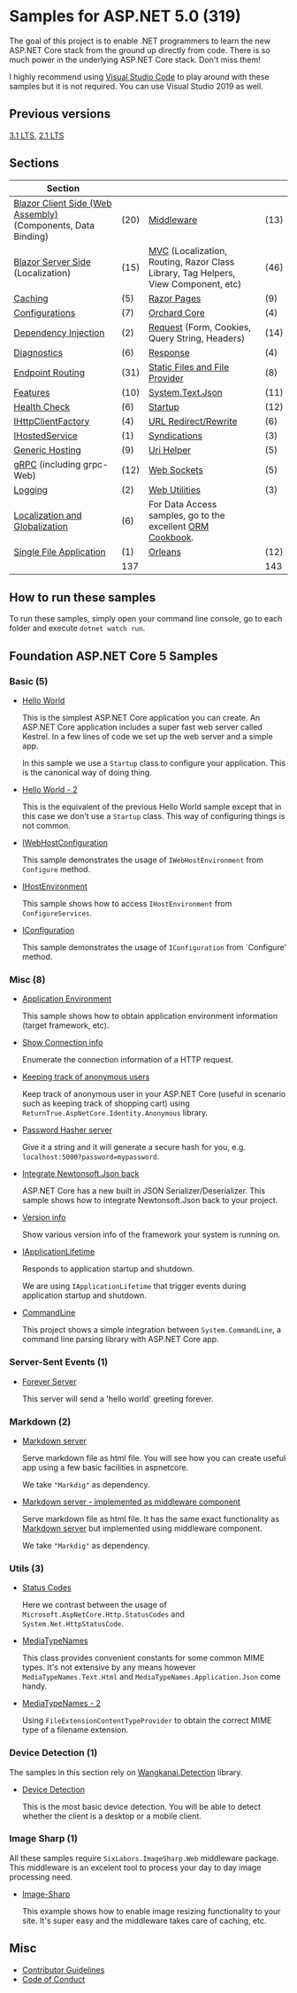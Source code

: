 # Samples for ASP.NET 5.0 (319)

The goal of this project is to enable .NET programmers to learn the new ASP.NET Core stack from the ground up directly from code. There is so much power in the underlying ASP.NET Core stack. Don't miss them!

I highly recommend using [Visual Studio Code](https://code.visualstudio.com/) to play around with these samples but it is not required. You can use Visual Studio 2019 as well.

## Previous versions

[3.1 LTS](https://github.com/dodyg/practical-aspnetcore/tree/3.1-LTS/), [2.1 LTS](https://github.com/dodyg/practical-aspnetcore/tree/2.1-LTS)

## Sections

| Section                                                        |      |                                                                                                                 |      |
|-----------------------------------------------------------------|------|-----------------------------------------------------------------------------------------------------------------|------|
| [Blazor Client Side (Web Assembly)](/projects/blazor/README.md) (Components, Data Binding) | (20) | [Middleware](/projects/middleware)                                                                              | (13) |
| [Blazor Server Side](/projects/blazor-ss) (Localization)                       | (15)  | [MVC](/projects/mvc)  (Localization, Routing, Razor Class Library, Tag Helpers, View Component, etc)                                                                                            | (46) |
| [Caching](/projects/caching)                                    | (5)  | [Razor Pages](/projects/razor-pages)                                                                            | (9)  |
| [Configurations](/projects/configurations)                      | (7)  | [Orchard Core](/projects/orchard-core)                                                                          | (4)  |
| [Dependency Injection](/projects/dependency-injection/)         | (2)  | [Request](/projects/request) (Form, Cookies, Query String, Headers)                                                                                    | (14) |
| [Diagnostics](/projects/diagnostics)                            | (6)  | [Response](/projects/response)                                                                                  | (4)  |
| [Endpoint Routing](/projects/endpoint-routing)                  | (31) | [Static Files and File Provider](/projects/file-provider)                                                       | (8)  |
| [Features](/projects/features)                                  | (10) | [System.Text.Json](/projects/json)                                                                              | (11)  |
| [Health Check](/projects/health-check)                          | (6)  | [Startup](/projects/startup)                                                                                    | (12) |
| [IHttpClientFactory](/projects/httpclientfactory)               | (4)  | [URL Redirect/Rewrite](/projects/rewrite)                                                                       | (6)  |
| [IHostedService](/projects/ihosted-service)                     | (1)  | [Syndications](/projects/syndications)                                                                          | (3)  |
| [Generic Hosting](/projects/generic-host)                       | (9)  | [Uri Helper](/projects/uri-helper)                                                                              | (5)  |
| [gRPC](/projects/grpc) (including grpc-Web)                                          | (12) | [Web Sockets](/projects/web-sockets)                                                                            | (5)  |
| [Logging](/projects/logging)                                    | (2)  | [Web Utilities](/projects/web-utilities)                                                                        | (3)  |
| [Localization and Globalization](projects/localization)         | (6)  | For Data Access samples, go to the excellent [ORM Cookbook](https://github.com/Grauenwolf/DotNet-ORM-Cookbook). |      |
| [Single File Application](projects/sfa) | (1) | [Orleans](projects/orleans) | (12) |
|                                                                 | 137  |                                                                                                                 | 143  |
## How to run these samples

To run these samples, simply open your command line console,  go to each folder and execute `dotnet watch run`.

## Foundation ASP.NET Core 5 Samples

### Basic (5)

* [Hello World](/projects/basic/hello-world)

  This is the simplest ASP.NET Core application you can create. An ASP.NET Core application includes a super fast web server called Kestrel. In a few lines of code we set up the web server and a simple app.

  In this sample we use a `Startup` class to configure your application. This is the canonical way of doing thing.
  
* [Hello World - 2](/projects/basic/hello-world-2)

  This is the equivalent of the previous Hello World sample except that in this case we don't use a `Startup` class. This way of configuring things is not common.  

* [IWebHostConfiguration](/projects/basic/i-webhost-environment)

  This sample demonstrates the usage of `IWebHostEnvironment` from `Configure` method.

* [IHostEnvironment](/projects/basic/i-host-environment)

  This sample shows how to access `IHostEnvironment` from `ConfigureServices`. 

* [IConfiguration](/projects/basic/iconfiguration)

  This sample demonstrates the usage of `IConfiguration` from `Configure' method.

### Misc (8)
* [Application Environment](/projects/application-environment)

  This sample shows how to obtain application environment information (target framework, etc).
  
* [Show Connection info](/projects/connection-info)

  Enumerate the connection information of a HTTP request.

* [Keeping track of anonymous users](/projects/anonymous-id)

  Keep track of anonymous user in your ASP.NET Core (useful in scenario such as keeping track of shopping cart) using `ReturnTrue.AspNetCore.Identity.Anonymous` library.

* [Password Hasher server](/projects/password-hasher)

  Give it a string and it will generate a secure hash for you, e.g. ```localhost:5000?password=mypassword```.

* [Integrate Newtonsoft.Json back](/projects/newtonsoft-json)

  ASP.NET Core has a new built in JSON Serializer/Deserializer. This sample shows how to integrate Newtonsoft.Json back to your project.

* [Version info](/projects/version)
 
  Show various version info of the framework your system is running on.

* [IApplicationLifetime](/projects/i-application-lifetime)

  Responds to application startup and shutdown.

  We are using ```IApplicationLifetime``` that trigger events during application startup and shutdown.

* [CommandLine](/projects/command-line/command-line-1)

  This project shows a simple integration between `System.CommandLine`, a command line parsing library with ASP.NET Core app.

### Server-Sent Events (1)

* [Forever Server](/projects/sse)

  This server will send a 'hello world' greeting forever.

### Markdown (2)

* [Markdown server](/projects/markdown-server)

  Serve markdown file as html file. You will see how you can create useful app using a few basic facilities in aspnetcore.

  We take ```"Markdig"``` as dependency. 
    
* [Markdown server - implemented as middleware component](/projects/markdown-server-middleware)

  Serve markdown file as html file. It has the same exact functionality as [Markdown server](/projects/markdown-server) but implemented using middleware component.

  We take ```"Markdig"``` as dependency. 

### Utils (3)

* [Status Codes](/projects/utils/http-status-codes)

  Here we contrast between the usage of `Microsoft.AspNetCore.Http.StatusCodes` and `System.Net.HttpStatusCode`.

* [MediaTypeNames](/projects/utils/media-type-names)

  This class provides convenient constants for some common MIME types. It's not extensive by any means however `MediaTypeNames.Text.Html` and `MediaTypeNames.Application.Json` come handy.  

* [MediaTypeNames - 2](/projects/utils/media-type-names-2)

  Using `FileExtensionContentTypeProvider` to obtain the correct MIME type of a filename extension.

### Device Detection (1)
  
The samples in this section rely on [Wangkanai.Detection](https://github.com/wangkanai/Detection) library.

* [Device Detection](/projects/device-detection)

  This is the most basic device detection. You will be able to detect whether the client is a desktop or a mobile client.


### Image Sharp (1)

  All these samples require `SixLabors.ImageSharp.Web` middleware package. This middleware is an excelent tool to process your day to day image processing need.

  * [Image-Sharp](/projects/image-sharp)

    This example shows how to enable image resizing functionality to your site. It's super easy and the middleware takes care of caching, etc.


## Misc

* [Contributor Guidelines](https://github.com/dodyg/practical-aspnetcore/blob/master/CONTRIBUTING.md)
* [Code of Conduct](https://github.com/dodyg/practical-aspnetcore/blob/master/CODE_OF_CONDUCT.md)
